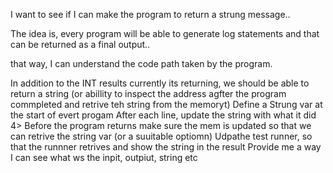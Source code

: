 I want to see if I can make the program to return a strung message..

The idea is, every program will be able to generate log statements and that can be returned as a final output..

that way, I can understand the code path taken by the program.

In addition to the INT results currently its returning, we should be able to return a string (or abillity to inspect the address agfter the program commpleted and retrive teh string from the memoryt)
Define a Strung var at the start of evert progam
After each line, update the string with what it did
4> Before the program returns make sure the mem is updated so that we can retrive the string var (or a suuitable optiomn)
Udpathe test runner, so that the runnner retrives and show the string in the result
Provide me a way I can see what ws the inpit, outpiut, string etc